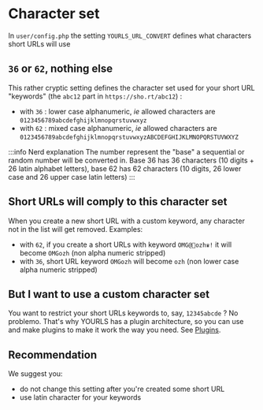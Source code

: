 # Character set

In `user/config.php` the setting `YOURLS_URL_CONVERT` defines what characters short URLs will use

## `36` or `62`, nothing else

This rather cryptic setting defines the character set used for your short URL "keywords" (the `abc12` part in `https://sho.rt/abc12`) :

- with `36` : lower case alphanumeric, _ie_ allowed characters are `0123456789abcdefghijklmnopqrstuvwxyz`
- with `62` : mixed case alphanumeric, _ie_ allowed characters are `0123456789abcdefghijklmnopqrstuvwxyzABCDEFGHIJKLMNOPQRSTUVWXYZ`

:::info Nerd explanation
The number represent the "base" a sequential or random number will be converted in. Base 36 has 36 characters (10 digits + 26 latin alphabet letters), base 62 has 62 characters (10 digits, 26 lower case and 26 upper case latin letters)
:::

## Short URLs will comply to this character set

When you create a new short URL with a custom keyword, any character not in the list will get removed. Examples:

- with `62`, if you create a short URLs with keyword `OMG@🤒ozh♛!` it will become `OMGozh` (non alpha numeric stripped)
- with `36`, short URL keyword `OMGozh` will become `ozh` (non lower case alpha numeric stripped)

## But I want to use a custom character set

You want to restrict your short URLs keywords to, say, `12345abcde` ? No problemo. That's why YOURLS has a plugin architecture, so you can use and make plugins to make it work the way you need. See [Plugins](/guide/extend/plugins).

## Recommendation

We suggest you:

- do not change this setting after you're created some short URL
- use latin character for your keywords
